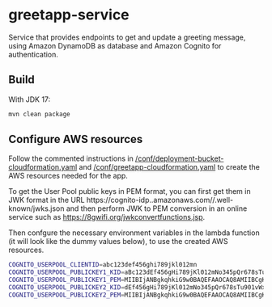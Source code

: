 # greetapp-service

Service that provides endpoints to get and update a greeting message, using Amazon DynamoDB as database and Amazon Cognito for authentication.


## Build

With JDK 17:
```bash
mvn clean package
```

## Configure AWS resources

Follow the commented instructions in [/conf/deployment-bucket-cloudformation.yaml](/conf/deployment-bucket-cloudformation.yaml) and [/conf/greetapp-cloudformation.yaml](/conf/greetapp-cloudformation.yaml) to create the AWS resources needed for the app.

To get the User Pool public keys in PEM format, you can first get them in JWK format in the URL https://cognito-idp.<region>.amazonaws.com/<user-pool-id>/.well-known/jwks.json and then perform JWK to PEM conversion in an online service such as https://8gwifi.org/jwkconvertfunctions.jsp.

Then confgure the necessary environment variables in the lambda function (it will look like the dummy values below), to use the created AWS resources.

```bash
COGNITO_USERPOOL_CLIENTID=abc123def456ghi789jkl012mn
COGNITO_USERPOOL_PUBLICKEY1_KID=aBc123dEf456gHi789jKl012mNo345pQr678sTu901v=
COGNITO_USERPOOL_PUBLICKEY1_PEM=MIIBIjANBgkqhkiG9w0BAQEFAAOCAQ8AMIIBCgKCAQEAhzg3V1oQvgS/LkSmPIoqMWj4HM6nFYjx2mTxs8oz08Lyrz9AbjYCpV1cpSVp3LpU6t31/SW10ZuEcSlnyWtEOUX3Hw7P3rtXVR/exH1Pt0IkwRV7H6jwXFiS3pBz1Z2L9Zzsanv2ZWVMvLSYoYp2yT6btSHSyk1e62UbXoaP/gZnwUPhQYQblaPCQakobVLduIpfFx+pb8GHizcdLz6vWlaahysrvmsbcjUl+KaCNEql4mtYZCg+7Wr//FAjDJbQAfJLGHzRu57dfbkLHN4ApcALZ52IFwvqGkAIT7dfa5sAS91pXHNJNUkks+Xnmj4+j6xO+CC+sopAg1cOMaEf6QIDAQAB
COGNITO_USERPOOL_PUBLICKEY2_KID=dEf456gHi789jKl012mNo345pQr678sTu901vWx234y=
COGNITO_USERPOOL_PUBLICKEY2_PEM=MIIBIjANBgkqhkiG9w0BAQEFAAOCAQ8AMIIBCgKCAQEAnOqUJuynXkn+3lQoyO4UNlWIAndz9bIauZuSf01PgghuB8xSx4QL8QHzou2q3RxyW30HCuxddoer4gFThDi9d64KaLIKUmplveMxNNDmi3baRJgF5x2NGdY4G3yU2R09b4zO6E3PMePJ8WetQuk4jgTih5dsnYpJ6Uv01bSZyE4BFH6xlj/7rNNpMkdt9PKewoSrV4ajZ3Q8O1qGoEBhWarPzYqXC6q/K/0Mv3Gm53yKHldtAPaVayGbO8Rw0N8ck/nFJSegMn2D9nidl63rTwQ7jXVCmqnJUc4kamZSjqXoP9nuETbwtZJggkMr0xLz6xGyEwAu2k105W5jyTJeFwIDAQAB
```
